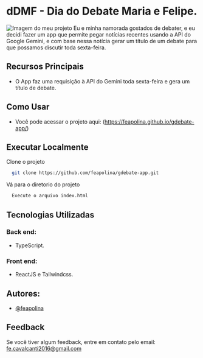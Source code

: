 # dDMF - Dia do Debate Maria e Felipe.
![Imagem do meu projeto](./img.png)
 Eu e minha namorada gostados de debater, e eu decidi fazer um app que permite pegar notícias recentes usando a API do Google Gemini, e com base nessa notícia gerar um título de um debate para que possamos discutir toda sexta-feira.

## Recursos Principais
- O App faz uma requisição à API do Gemini toda sexta-feira e gera um título de debate.

## Como Usar
- Você pode acessar o projeto aqui:
  (https://feapolina.github.io/gdebate-app/)

## Executar Localmente

Clone o projeto

```bash
  git clone https://github.com/feapolina/gdebate-app.git
```

Vá para o diretorio do projeto

```bash
  Execute o arquivo index.html
```


## Tecnologias Utilizadas

### Back end:
- TypeScript.

### Front end:
- ReactJS e Tailwindcss.


## Autores:

- [@feapolina](https://github.com/feapolina)

## Feedback

Se você tiver algum feedback, entre em contato pelo email: fe.cavalcanti2016@gmail.com
